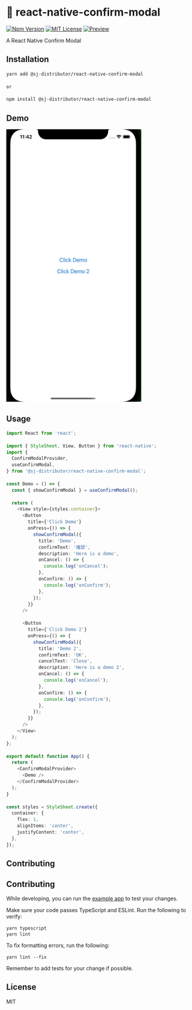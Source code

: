 # :rainbow: react-native-confirm-modal

[![Npm Version](https://img.shields.io/npm/v/npm.svg)](https://www.npmjs.com/package/react-native-month-switch)
[![MIT License](https://img.shields.io/npm/l/react-native-tab-view.svg?style=flat-square)](https://www.npmjs.com/package/react-native-month-switch)
[![Preview](https://github.com/Simoon-F/react-native-month-switch/actions/workflows/preview.yml/badge.svg)](https://github.com/Simoon-F/react-native-month-switch/actions/workflows/preview.yml)

A React Native Confirm Modal

## Installation

```sh
yarn add @sj-distributor/react-native-confirm-modal

or

npm install @sj-distributor/react-native-confirm-modal
```

## Demo

<a href="https://raw.githubusercontent.com/Simoon-F/react-native-confirm-modal/master/demo/demo.gif"><img src="https://raw.githubusercontent.com/Simoon-F/react-native-confirm-modal/master/demo/demo.gif" width="360"></a>

## Usage

```ts
import React from 'react';

import { StyleSheet, View, Button } from 'react-native';
import {
  ConfirmModalProvider,
  useConfirmModal,
} from '@sj-distributor/react-native-confirm-modal';

const Demo = () => {
  const { showConfirmModal } = useConfirmModal();

  return (
    <View style={styles.container}>
      <Button
        title={'Click Demo'}
        onPress={() => {
          showConfirmModal({
            title: 'Demo',
            confirmText: '確認',
            description: 'Here is a demo',
            onCancel: () => {
              console.log('onCancel');
            },
            onConfirm: () => {
              console.log('onConfirm');
            },
          });
        }}
      />

      <Button
        title={'Click Demo 2'}
        onPress={() => {
          showConfirmModal({
            title: 'Demo 2',
            confirmText: 'OK',
            cancelText: 'Close',
            description: 'Here is a demo 2',
            onCancel: () => {
              console.log('onCancel');
            },
            onConfirm: () => {
              console.log('onConfirm');
            },
          });
        }}
      />
    </View>
  );
};

export default function App() {
  return (
    <ConfirmModalProvider>
      <Demo />
    </ConfirmModalProvider>
  );
}

const styles = StyleSheet.create({
  container: {
    flex: 1,
    alignItems: 'center',
    justifyContent: 'center',
  },
});
```

## Contributing

## Contributing

While developing, you can run the [example app](https://github.com/Simoon-F/react-native-confirm-modal/blob/master/example/README.md) to test your changes.

Make sure your code passes TypeScript and ESLint. Run the following to verify:

```
yarn typescript
yarn lint
```

To fix formatting errors, run the following:

```
yarn lint --fix
```

Remember to add tests for your change if possible.

## License

MIT
